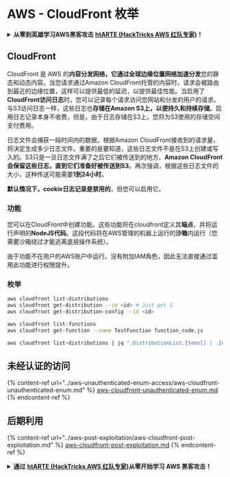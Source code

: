 # AWS - CloudFront 枚举

<details>

<summary><strong>从零到英雄学习AWS黑客攻击</strong> <a href="https://training.hacktricks.xyz/courses/arte"><strong>htARTE (HackTricks AWS 红队专家)</strong></a><strong>！</strong></summary>

支持HackTricks的其他方式：

* 如果您想在 **HackTricks中看到您的公司广告** 或 **下载HackTricks的PDF**，请查看[**订阅计划**](https://github.com/sponsors/carlospolop)！
* 获取[**官方PEASS & HackTricks商品**](https://peass.creator-spring.com)
* 发现[**PEASS家族**](https://opensea.io/collection/the-peass-family)，我们独家的[**NFTs系列**](https://opensea.io/collection/the-peass-family)
* **加入** 💬 [**Discord群组**](https://discord.gg/hRep4RUj7f) 或 [**telegram群组**](https://t.me/peass) 或在 **Twitter** 🐦 上**关注**我 [**@carlospolopm**](https://twitter.com/carlospolopm)**。**
* **通过向** [**HackTricks**](https://github.com/carlospolop/hacktricks) 和 [**HackTricks Cloud**](https://github.com/carlospolop/hacktricks-cloud) github仓库提交PR来分享您的黑客技巧。

</details>

## CloudFront

CloudFront 是 AWS 的**内容分发网络，它通过全球边缘位置网络加速分发**您的静态和动态内容。当您请求通过Amazon CloudFront托管的内容时，请求会被路由到最近的边缘位置，这样可以提供最低的延迟，以提供最佳性能。当启用了**CloudFront访问日志**时，您可以记录每个请求访问您网站和分发的用户的请求。与S3访问日志一样，这些日志也**存储在Amazon S3上，以便持久和持续存储**。启用日志记录本身不收费，但是，由于日志存储在S3上，您将为S3使用的存储空间支付费用。

日志文件会捕获一段时间内的数据，根据Amazon CloudFront接收到的请求量，将决定生成多少日志文件。重要的是要知道，这些日志文件不是在S3上创建或写入的。S3只是一旦日志文件满了之后它们被传送到的地方。**Amazon CloudFront会保留这些日志，直到它们准备好被传送到S3**。再次强调，根据这些日志文件的大小，这种传送可能需要**1到24小时**。

**默认情况下，cookie日志记录是禁用的**，但您可以启用它。

### 功能

您可以在CloudFront中创建功能。这些功能将在cloudfront定义其**端点**，并将运行声明的**NodeJS代码**。这段代码将在AWS管理的机器上运行的**沙箱**内运行（您需要沙箱绕过才能逃离底层操作系统）。

由于功能不在用户的AWS账户中运行。没有附加IAM角色，因此无法直接通过滥用此功能进行权限提升。

### 枚举
```bash
aws cloudfront list-distributions
aws cloudfront get-distribution --id <id> # Just get 1
aws cloudfront get-distribution-config --id <id>

aws cloudfront list-functions
aws cloudfront get-function --name TestFunction function_code.js

aws cloudfront list-distributions | jq ".DistributionList.Items[] | .Id, .Origins.Items[].Id, .Origins.Items[].DomainName, .AliasICPRecordals[].CNAME"
```
## 未经认证的访问

{% content-ref url="../aws-unauthenticated-enum-access/aws-cloudfront-unauthenticated-enum.md" %}
[aws-cloudfront-unauthenticated-enum.md](../aws-unauthenticated-enum-access/aws-cloudfront-unauthenticated-enum.md)
{% endcontent-ref %}

## 后期利用

{% content-ref url="../aws-post-exploitation/aws-cloudfront-post-exploitation.md" %}
[aws-cloudfront-post-exploitation.md](../aws-post-exploitation/aws-cloudfront-post-exploitation.md)
{% endcontent-ref %}

<details>

<summary><strong>通过</strong> <a href="https://training.hacktricks.xyz/courses/arte"><strong>htARTE (HackTricks AWS 红队专家)</strong></a><strong>从零开始学习 AWS 黑客攻击！</strong></summary>

支持 HackTricks 的其他方式：

* 如果您希望在 HackTricks 中看到您的**公司广告**或**下载 HackTricks 的 PDF**，请查看[**订阅计划**](https://github.com/sponsors/carlospolop)！
* 获取[**官方的 PEASS & HackTricks 商品**](https://peass.creator-spring.com)
* 探索[**PEASS 家族**](https://opensea.io/collection/the-peass-family)，我们独家的[**NFTs 集合**](https://opensea.io/collection/the-peass-family)
* **加入** 💬 [**Discord 群组**](https://discord.gg/hRep4RUj7f) 或 [**telegram 群组**](https://t.me/peass) 或在 **Twitter** 🐦 上**关注**我 [**@carlospolopm**](https://twitter.com/carlospolopm)**。**
* **通过向** [**HackTricks**](https://github.com/carlospolop/hacktricks) 和 [**HackTricks Cloud**](https://github.com/carlospolop/hacktricks-cloud) github 仓库提交 PR 来**分享您的黑客技巧。

</details>
